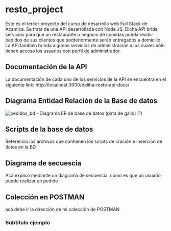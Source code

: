 # resto_project

Este es el tercer proyecto del curso de desarrollo web Full Stack de Acamica. Se trata de una API desarrollada con Node JS. Dicha API brida servicios para que un restaurante o negocio de comidas pueda recibir pedidos de sus clientes que podteriormente serán entregados a domicilio. La APi también brinda algunos servicios de administración a los cuales sólo tienen acceso los usuarios con perfil de administrador.   

## Documentación de la API
 La documentación de cada uno de los servicios de la API se encuentra en el siguiente link:
 http://localhost:3000/deliha-resto-api-docs/


## Diagrama Entidad Relación de la Base de datos

![pedidos_bd - Diagrama ER de base de datos (pata de gallo) (1)](https://user-images.githubusercontent.com/4483365/135362764-09e7809c-bd3e-462b-918a-98b454e29801.png)


## Scripts de la base de datos

Referencio los archivos que contienen los scrpts de cración e inserción de datos en la BD

## Diagrama de secuescia

Acá explico mediante un diagrama de secuencia, como es que un usuario puede realizar un pedido
 
## Colección en POSTMAN
acá debe ir la dirección de mi colección de POSTMAN

### Subtitulo ejemplo
